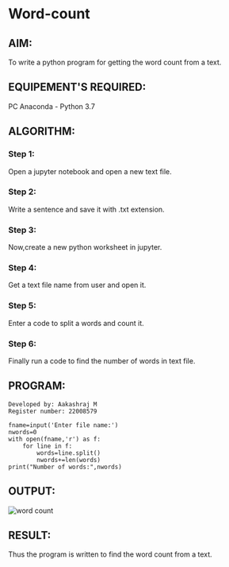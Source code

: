 # Word-count
## AIM:
To write a python program for getting the word count from a text.
## EQUIPEMENT'S REQUIRED: 
PC
Anaconda - Python 3.7
## ALGORITHM: 
### Step 1:
Open a jupyter notebook and open a new text file.

### Step 2: 
Write a sentence and save it with .txt extension.
 
### Step 3: 
Now,create a new python worksheet in jupyter.

### Step 4: 
Get a text file name from user and open it.

### Step 5: 
Enter a code to split a words and count it.

### Step 6: 
Finally run a code to find the number of words in text file.

## PROGRAM:
```
Developed by: Aakashraj M
Register number: 22008579

fname=input('Enter file name:')
nwords=0
with open(fname,'r') as f:
    for line in f:
        words=line.split()
        nwords+=len(words)
print("Number of words:",nwords)
```
## OUTPUT:
![word count](https://user-images.githubusercontent.com/121117266/214805958-4f012833-cda5-4a8f-a72f-478e2d5901af.jpeg)




## RESULT:
Thus the program is written to find the word count from a text.
